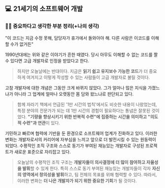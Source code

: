 ## 💻 21세기의 소프트웨어 개발

### ✍🏻 **중요하다고 생각한 부분 정리(+나의 생각)**

"이 코드는 지금 수정 못해, 담당자가 휴가에서 돌와아야 해. 다른 사람은 이코드를 이해할 수가 없거든"

1990년대에는 위와 같은 이야기가 흔한 때였다. 당시 아무도 이해할 수 없는 코드를 짤 수 있다면 고급 개발자로 인정을 받았다고 한다.

> 하지만 오늘날에는 반대이다. 지금은 **읽기 쉽고 유지보수 가능한 코드**가 더 중요하게 여겨지고 이렇게 작성할 수 있는 사람들이 고급 개발자로 불릴 것이다.

고참 개발자에 대한 개념은 그동안 크게 바뀌지 않았다. 그가 얼마나 많은 지식을 가졌느냐가 아니라 그 업계에 얼마나 오랫동안 몸 담와 왔느냐로 판단되고 있다.

> 함께 자라기 책에서 언급된 '1만 시간의 법칙'에서도 비슷한 내용이 나왔었는데, 특정 분야의 전문가가 되는 데 1만 시간의 경험이 필요하다는 통념은 잘못된 것이었다. **"기량을 향상시키기 위한 반복적 수련"에 집중하는 시간을 의미하고 "의도적 수련"과 연관**이 있다.

기민하고 빠르며 협력에 기반을 둔 환경으로 소프트웨어 업계가 진화하고 있다. 이러한 변화는 개발자로서의 커리어에 자부심을 느끼고 앞으로 더 발전시킬 수 있는 원동력이 되었다. 수평적인 조직 구조와 스스로 동기가 부여된 재능있는 개발자로 구성된 프로젝트가 새로운 표준으로 자리잡고 있다.

> 오늘날의 수평적인 조직 구조는 **개발자들이 의사결정에 더 많이 참여하고 자율성을 발휘**할 수 있게 한다. 특히 스스로 동기 부여된 재능있는 개발자들이 각자 **자신의 영역에서 창의성을 발휘**하고, 팀 전체의 목표를 위해 협력할 수 있다. 따라서, 이러한 변화는 **더 나은 개발자가 되기 위한 중요한 기회**가 될 것이다.
